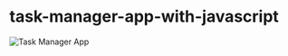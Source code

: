 # task-manager-app-with-javascript

![Task Manager App](https://github.com/oluwaluhmie/task-manager-app-with-javascript/assets/54953450/1c1b1555-0090-4a28-b64a-1710297147f8)
